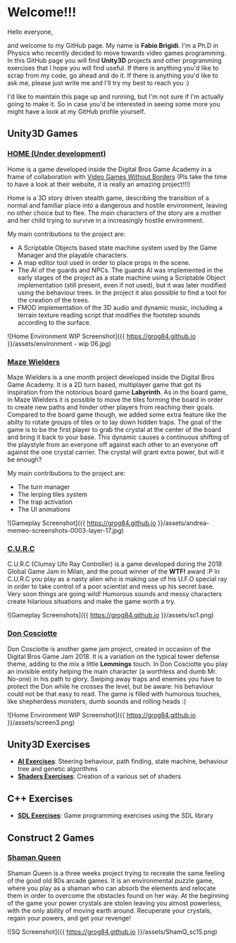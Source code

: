 # Welcome!!!

Hello everyone,

and welcome to my GitHub page. My name is **Fabio Brigidi**. I'm a Ph.D in Physics who recently decided to move towards video games programming. In this GitHub page you will find **Unity3D** projects and other programming exercises that I hope you will find useful. If there is anything you'd like to scrap from my code, go ahead and do it. If there is anything you'd like to ask me, please just write me and I'll try my best to reach you :)

I'd like to maintain this page up and running, but I'm not sure if I'm actually going to make it. So in case you'd be interested in seeing some more you might have a look at my GitHub profile yourself.

## Unity3D Games

### [HOME (Under development)](https://github.com/Grog84/BigOne)

Home is a game developed inside the Digital Bros Game Academy in a frame of collaboration with [Video Games Without Borders](http://vgwb.org/) (Pls take the time to have a look at their website, it is really an amazing project!!!)

Home is a 3D story driven stealth game, describing the transition of a normal and familiar place into a dangerous and hostile environment, leaving no other choice but to flee.
The main characters of the story are a mother and her child trying to survive in a increasingly hostile environment.

My main contributions to the project are:
- A Scriptable Objects based state machine system used by the Game Manager and the playable characters.
- A map editor tool used in order to place props in the scene.
- The AI of the guards and NPCs. The guards AI was implemented in the early stages of the project as a state machine using a Scriptable Object implementation (still present, even if not used), but it was later modified using the behaviour trees. In the project it also possible to find a tool for the creation of the trees.
- FMOD implementation of the 3D audio and dynamic music, including a terrain texture reading script that modifies the footstep sounds according to the surface.

![Home Environment WIP Screenshot]({{ https://grog84.github.io }}/assets/environment - wip 06.jpg)

### [Maze Wielders](https://github.com/Grog84/LabirintoMagico.git)

Maze Wielders is a one month project developed inside the Digital Bros Game Academy. It is a 2D turn based, multiplayer game that got its inspiration from the notorious board game **Labyrinth**. As in the board game, in Maze Wielders it is possible to move the tiles forming the board in order to create new paths and hinder other players from reaching their goals. Compared to the board game though, we added some extra feature like the abilty to rotate groups of tiles or to lay down hidden traps. The goal of the game is to be the first player to grab the crystal at the center of the board and bring it back to your base. This dynamic causes a continuous shifting of the playstyle from an everyone off against each other to an everyone off against the one crystal carrier. The crystal will grant extra power, but will it be enough?

My main contributions to the project are:
- The turn manager
- The lerping tiles system
- The trap activation
- The UI animations

![Gameplay Screenshot]({{ https://grog84.github.io }}/assets/andrea-memeo-screenshots-0003-layer-17.jpg)


### [C.U.R.C](https://github.com/Grog84/GGJ18)

C.U.R.C (Clumsy Ufo Ray Controller) is a game developed during the 2018 Global Game Jam in Milan, and the proud winner of the **WTF!** award :P
In C.U.R.C you play as a nasty alien who is making use of his U.F.O special ray in order to take control of a poor scientist and mess up his secret base. Very soon things are going wild! Humorous sounds and messy characters create hilarious situations and make the game worth a try.

![Gameplay Screenshots]({{ https://grog84.github.io }}/assets/sc1.png)


### [Don Cosciotte](https://github.com/Grog84/DBGAGameJam)

Don Cosciotte is another game jam project, created in occasion of the Digital Bros Game Jam 2018. It is a variation on the typical tower defense theme, adding to the mix a little **Lemmings** touch.
In Don Cosciotte you play an invisible entity helping the main character (a worthless and dumb Mr. No-one) in his path to glory.
Swiping away traps and enemies you have to protect the Don while he crosses the level, but be aware: his behaviour could not be that easy to read. The game is filled with humorous touches, like shepherdess monsters, dumb sounds and rolling heads :)

![Home Environment WIP Screenshot]({{ https://grog84.github.io }}/assets/screen3.png)

## Unity3D Exercises

- [**AI Exercises**](https://github.com/Grog84/UnityAITest): Steering behaviour, path finding, state machine, behaviour tree and genetic algorithms
- [**Shaders Exercises**](https://github.com/Grog84/ShadersTest): Creation of a various set of shaders

## C++ Exercises

- [**SDL Exercises**](https://github.com/Grog84/SDL_Tutorial): Game programming exercises using the SDL library

## Construct 2 Games

### [Shaman Queen](https://github.com/Grog84/Shaman)

Shaman Queen is a three weeks project trying to recreate the same feeling of the good old 80s arcade games. It is an environmental puzzle game, where you play as a shaman who can absorb the elements and relocate them in order to overcome the obstacles found on her way. At the beginning of the game your power crystals are stolen leaving you almost powerless, with the only ability of moving earth around. Recuperate your crystals, regain your powers, and get your revenge!

![SQ Screenshot]({{ https://grog84.github.io }}/assets/ShamQ_sc15.png)
